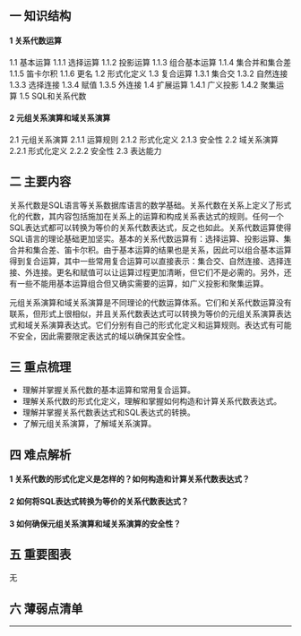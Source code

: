 ## 一  知识结构

#### 1  关系代数运算

1.1  基本运算
	1.1.1  选择运算
	1.1.2  投影运算
	1.1.3  组合基本运算
	1.1.4  集合并和集合差
	1.1.5  笛卡尔积
	1.1.6  更名
1.2  形式化定义
1.3  复合运算
	1.3.1  集合交
	1.3.2  自然连接
	1.3.3  选择连接
	1.3.4  赋值
	1.3.5  外连接
1.4  扩展运算
	1.4.1  广义投影
	1.4.2  聚集运算
1.5  SQL和关系代数

#### 2  元组关系演算和域关系演算

2.1  元组关系演算
	2.1.1  运算规则
	2.1.2  形式化定义
	2.1.3  安全性
2.2  域关系演算
	2.2.1  形式化定义
	2.2.2  安全性
2.3  表达能力

## 二  主要内容

​	关系代数是SQL语言等关系数据库语言的数学基础。关系代数在关系上定义了形式化的代数，其内容包括施加在关系上的运算和构成关系表达式的规则。任何一个SQL表达式都可以转换为等价的关系代数表达式，反之也如此。关系代数运算使得SQL语言的理论基础更加坚实。
​	基本的关系代数运算有：选择运算、投影运算、集合并和集合差、笛卡尔积。由于基本运算的结果也是关系，因此可以组合基本运算得到复合运算，其中一些常用复合运算可以直接表示：集合交、自然连接、选择连接、外连接。更名和赋值可以让运算过程更加清晰，但它们不是必需的。另外，还有一些不能用基本运算组合但又确实需要的运算，如广义投影和聚集运算。

​	元组关系演算和域关系演算是不同理论的代数运算体系。它们和关系代数运算没有联系，但形式上很相似，并且关系代数表达式可以转换为等价的元组关系演算表达式和域关系演算表达式。它们分别有自己的形式化定义和运算规则。表达式有可能不安全，因此需要限定表达式的域以确保其安全性。

## 三  重点梳理

- 理解并掌握关系代数的基本运算和常用复合运算。
- 理解关系代数的形式化定义，理解和掌握如何构造和计算关系代数表达式。
- 理解并掌握关系代数表达式和SQL表达式的转换。
- 了解元组关系演算，了解域关系演算。

## 四  难点解析

#### 1  关系代数的形式化定义是怎样的？如何构造和计算关系代数表达式？

#### 2  如何将SQL表达式转换为等价的关系代数表达式？

#### 3  如何确保元组关系演算和域关系演算的安全性？

## 五  重要图表

无

## 六  薄弱点清单



------

